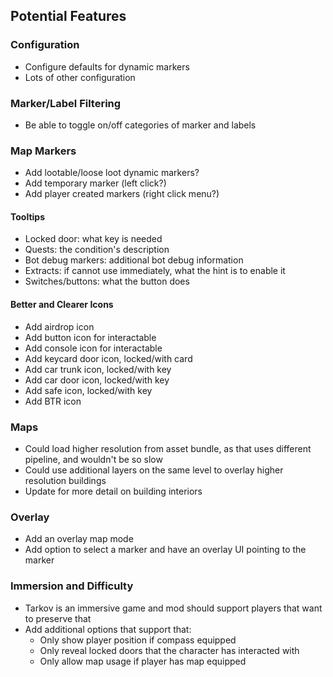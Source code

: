 ## Potential Features

### Configuration

- Configure defaults for dynamic markers
- Lots of other configuration

### Marker/Label Filtering

- Be able to toggle on/off categories of marker and labels

### Map Markers

- Add lootable/loose loot dynamic markers?
- Add temporary marker (left click?)
- Add player created markers (right click menu?)

#### Tooltips

- Locked door: what key is needed
- Quests: the condition's description
- Bot debug markers: additional bot debug information
- Extracts: if cannot use immediately, what the hint is to enable it
- Switches/buttons: what the button does

#### Better and Clearer Icons

- Add airdrop icon
- Add button icon for interactable
- Add console icon for interactable
- Add keycard door icon, locked/with card
- Add car trunk icon, locked/with key
- Add car door icon, locked/with key
- Add safe icon, locked/with key
- Add BTR icon

### Maps

- Could load higher resolution from asset bundle, as that uses different pipeline, and wouldn't be so slow
- Could use additional layers on the same level to overlay higher resolution buildings
- Update for more detail on building interiors

### Overlay

- Add an overlay map mode
- Add option to select a marker and have an overlay UI pointing to the marker

### Immersion and Difficulty

- Tarkov is an immersive game and mod should support players that want to preserve that
- Add additional options that support that:
  - Only show player position if compass equipped
  - Only reveal locked doors that the character has interacted with
  - Only allow map usage if player has map equipped
